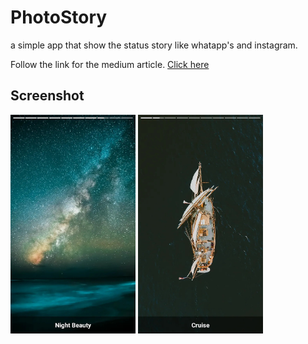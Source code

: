 # PhotoStory
a simple app that show the status story like whatapp's and instagram.

Follow the link for the medium article.
[Click here](https://saqibvnb.medium.com/how-to-create-a-photostory-like-whatsapps-stories-1e6dcf49aba9)

## Screenshot

<img src="https://github.com/SaqibAhmed-hub/PhotoStory/blob/master/PhotoStory/screenshot/whatapp_1.jpg" width= 200 height=350 /> <img src="https://github.com/SaqibAhmed-hub/PhotoStory/blob/master/PhotoStory/screenshot/whatapp_2.jpg" width= 200 height=350 />

